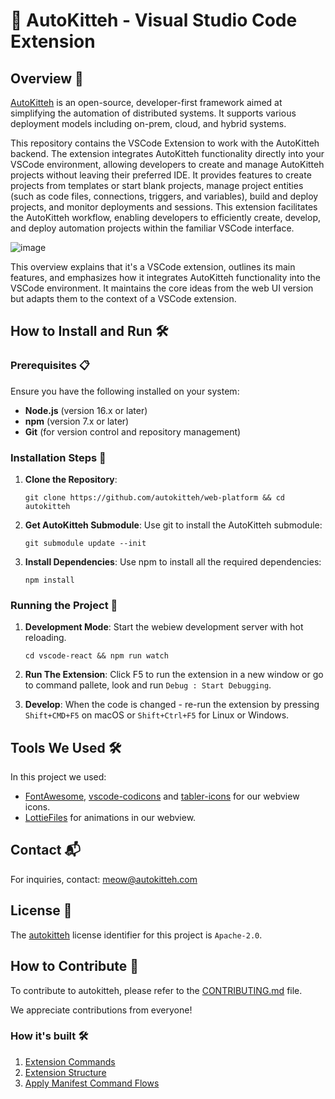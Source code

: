 # 🐾 AutoKitteh - Visual Studio Code Extension

## Overview 🌟

[AutoKitteh](https://www.autokitteh.com) is an open-source, developer-first framework aimed at simplifying the automation of distributed systems. It supports various deployment models including on-prem, cloud, and hybrid systems.

This repository contains the VSCode Extension to work with the AutoKitteh backend. The extension integrates AutoKitteh functionality directly into your VSCode environment, allowing developers to create and manage AutoKitteh projects without leaving their preferred IDE. It provides features to create projects from templates or start blank projects, manage project entities (such as code files, connections, triggers, and variables), build and deploy projects, and monitor deployments and sessions. This extension facilitates the AutoKitteh workflow, enabling developers to efficiently create, develop, and deploy automation projects within the familiar VSCode interface.

![image](https://github.com/user-attachments/assets/9e616d38-209a-43f2-ab1b-c0998af54616)

This overview explains that it's a VSCode extension, outlines its main features, and emphasizes how it integrates AutoKitteh functionality into the VSCode environment. It maintains the core ideas from the web UI version but adapts them to the context of a VSCode extension.

## How to Install and Run 🛠️

### Prerequisites 📋

Ensure you have the following installed on your system:

-   **Node.js** (version 16.x or later)
-   **npm** (version 7.x or later)
-   **Git** (for version control and repository management)
 
### Installation Steps 🚀

1.  **Clone the Repository**:

    `git clone https://github.com/autokitteh/web-platform && cd autokitteh`

2.  **Get AutoKitteh Submodule**: Use git to install the AutoKitteh submodule:

    `git submodule update --init`

3.  **Install Dependencies**: Use npm to install all the required dependencies:

    `npm install`

### Running the Project 🏃

1.  **Development Mode**: Start the webiew development server with hot reloading.

    `cd vscode-react && npm run watch`

2.  **Run The Extension**: Click F5 to run the extension in a new window or go to command pallete, look and run `Debug : Start Debugging`.

3.  **Develop**: When the code is changed - re-run the extension by pressing `Shift+CMD+F5` on macOS or `Shift+Ctrl+F5` for Linux or Windows.

## Tools We Used 🛠️

In this project we used:
 - [FontAwesome](https://fontawesome.com), [vscode-codicons](https://github.com/microsoft/vscode-codicons) and [tabler-icons](https://github.com/tabler/tabler-icons)  for our webview icons.
 - [LottieFiles](https://lottiefiles.com/) for animations in our webview. 

## Contact 📬

For inquiries, contact: meow@autokitteh.com

## License 📜

The [autokitteh](https://autokitteh.com) license identifier for this project is `Apache-2.0`.

## How to Contribute 🤝

To contribute to autokitteh, please refer to the [CONTRIBUTING.md](CONTRIBUTING.md) file.

We appreciate contributions from everyone!

### How it's built 🛠

1.  [Extension Commands](docs/extension-commands.md)
2.  [Extension Structure](docs/extension-structure.md)
3.  [Apply Manifest Command Flows](docs/commands/apply-manifest-flows.md)


